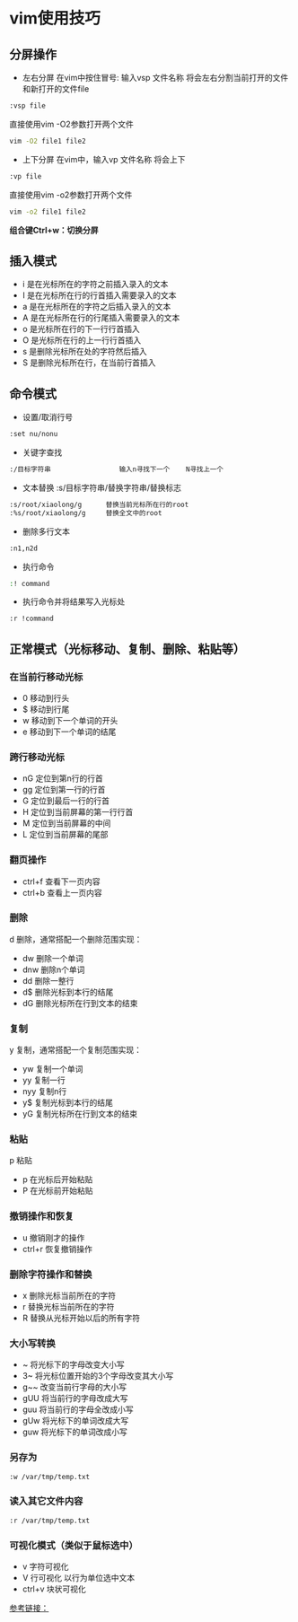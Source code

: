# vim使用技巧

## 分屏操作
- 左右分屏
在vim中按住冒号: 输入vsp 文件名称	将会左右分割当前打开的文件和新打开的文件file
```bash
:vsp file
```
直接使用vim -O2参数打开两个文件
```bash
vim -O2 file1 file2
```
- 上下分屏
在vim中，输入vp 文件名称   将会上下
```bash
:vp file
```
直接使用vim -o2参数打开两个文件
```bash
vim -o2 file1 file2
```

**组合键Ctrl+w：切换分屏**

##  插入模式

- i 是在光标所在的字符之前插入录入的文本
- I 是在光标所在行的行首插入需要录入的文本
- a 是在光标所在的字符之后插入录入的文本
- A 是在光标所在行的行尾插入需要录入的文本
- o 是光标所在行的下一行行首插入
- O 是光标所在行的上一行行首插入
- s 是删除光标所在处的字符然后插入
- S 是删除光标所在行，在当前行首插入

## 命令模式
- 设置/取消行号
```bash
:set nu/nonu
```
- 关键字查找		
```bash
:/目标字符串					输入n寻找下一个	N寻找上一个
```
- 文本替换			:s/目标字符串/替换字符串/替换标志
```bash
:s/root/xiaolong/g		替换当前光标所在行的root
:%s/root/xiaolong/g		替换全文中的root
```
-  删除多行文本		
```bash
:n1,n2d
```
-  执行命令			
```bash
:! command
```
-  执行命令并将结果写入光标处
```bash
:r !command
```
## 正常模式（光标移动、复制、删除、粘贴等）
### 在当前行移动光标
- 0 移动到行头
- $ 移动到行尾
- w 移动到下一个单词的开头
- e 移动到下一个单词的结尾

### 跨行移动光标
- nG 定位到第n行的行首
- gg 定位到第一行的行首
- G 定位到最后一行的行首
- H 定位到当前屏幕的第一行行首
- M 定位到当前屏幕的中间
- L 定位到当前屏幕的尾部

### 翻页操作
- ctrl+f		  查看下一页内容
- ctrl+b 		查看上一页内容

### 删除
d 删除，通常搭配一个删除范围实现：
- dw 删除一个单词
- dnw 删除n个单词
- dd 删除一整行
- d$ 删除光标到本行的结尾
- dG 删除光标所在行到文本的结束
### 复制
y 复制，通常搭配一个复制范围实现：
- yw 复制一个单词
- yy 复制一行
- nyy 复制n行
- y$ 复制光标到本行的结尾
- yG 复制光标所在行到文本的结束
### 粘贴
p 粘贴
- p 在光标后开始粘贴
- P 在光标前开始粘贴

### 撤销操作和恢复
- u 撤销刚才的操作
- ctrl+r 恢复撤销操作

### 删除字符操作和替换
- x 删除光标当前所在的字符
- r 替换光标当前所在的字符
- R 替换从光标开始以后的所有字符

### 大小写转换
- ~ 将光标下的字母改变大小写
- 3~ 将光标位置开始的3个字母改变其大小写
- g~~  改变当前行字母的大小写
- gUU 将当前行的字母改成大写
- guu 将当前行的字母全改成小写
- gUw 将光标下的单词改成大写
- guw 将光标下的单词改成小写

### 另存为
```bash
:w /var/tmp/temp.txt
```
### 读入其它文件内容
```bash
:r /var/tmp/temp.txt
```
### 可视化模式（类似于鼠标选中）
- v 字符可视化	
- V 行可视化			以行为单位选中文本
- ctrl+v 块状可视化



[参考链接：](https://zhuanlan.zhihu.com/p/68111471)